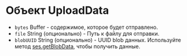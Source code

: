 # Объект UploadData

* `bytes` Buffer - содержимое, которое будет отправлено.
* `file` String (опционально) - Путь к файлу для отправки.
* `blobUUID` String (опционально) - UUID blob данных. Используйте метод [ses.getBlobData](../session.md#sesgetblobdataidentifier), чтобы получить данные.
